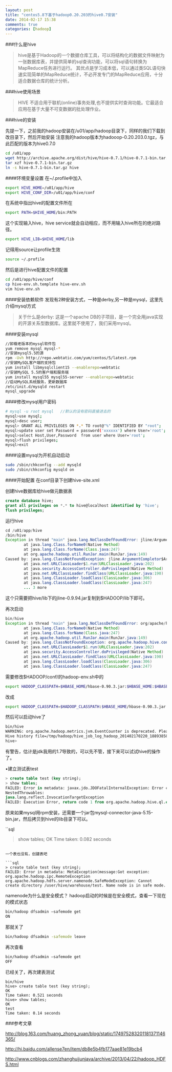 ```yaml
---
layout: post
title: "centos5.8下基于hadoop0.20.203的hive0.7安装"
date: 2014-02-17 15:38
comments: true
categories: [hadoop] 
---
```


###什么是hive

> hive是基于Hadoop的一个数据仓库工具，可以将结构化的数据文件映射为一张数据库表，并提供简单的sql查询功能，可以将sql语句转换为MapReduce任务进行运行。 其优点是学习成本低，可以通过类SQL语句快速实现简单的MapReduce统计，不必开发专门的MapReduce应用，十分适合数据仓库的统计分析。

###hive使用场景
> HIVE 不适合用于联机(online)事务处理,也不提供实时查询功能。它最适合应用在基于大量不可变数据的批处理作业。

<!-- more -->

###hive的安装

先提一下，之前我的hadoop安装在/u01/app/hadoop目录下，同样的我们下载到改目录下，然后开始安装
注意我的hadoop版本为hadooop-0.20.203.0.tgz，与此匹配的版本为hive0.7.0

```sh
cd /u01/app
wget http://archive.apache.org/dist/hive/hive-0.7.1/hive-0.7.1-bin.tar.gz
tar xzf hive-0.7.1-bin.tar.gz
ln -s hive-0.7.1-bin.tar.gz hive
```

####环境变量设置
在~/.profile中加入

```sh
export HIVE_HOME=/u01/app/hive
export HIVE_CONF_DIR=/u01/app/hive/conf
```

在系统中指出hive的配置文件所在

```sh
export PATH=$HIVE_HOME/bin:PATH
```

这个实现输入hive，hive service就会自动相应，而不用输入hive所在的绝对路径。

```sh
export HIVE_LIB=$HIVE_HOME/lib
```

记得用source让profile生效

```sh
source ~/.profile
```

然后是进行hive配置文件的配置

```sh
cd /u01/app/hive/conf
cp hive-env.sh.template hive-env.sh
vim hive-env.sh
```


####安装依赖软件
发现有2种安装方式，一种是derby,另一种是mysql，这里先介绍mysql方式

> 关于什么是derby: 这是一个apache DB的子项目，是一个完全用java实现的开源关系型数据库。这里就不使用了，我们采用mysql。


####安装mysql

```sh
//卸载老版本的mysql软件包
yum remove mysql mysql-*
//安装mysql5.5的源
rpm -Uvh http://repo.webtatic.com/yum/centos/5/latest.rpm
//安装MySQL客户端的支持包
yum install libmysqlclient15 --enablerepo=webtatic
//安装MySQL 5.5的客户端和服务端
yum install mysql55 mysql55-server --enablerepo=webtatic
//启动MySQL系统服务，更新数据库
/etc/init.d/mysqld restart
mysql_upgrade
```

####修改mysql用户密码

```sh
# mysql -u root mysql   //默认的没有密码直接进去的
mysql>use mysql;
mysql>desc user;
mysql> GRANT ALL PRIVILEGES ON *.* TO root@"%" IDENTIFIED BY "root";　　//为root添加远程连接的能力。
mysql>update user set Password = password('xxxxxx') where User='root';
mysql>select Host,User,Password  from user where User='root';
mysql>flush privileges;
mysql>exit
```
####设置mysql为开机自动启动

```sh
sudo /sbin/chkconfig --add mysqld
sudo /sbin/chkconfig mysqld on
```

####开始配置
在conf目录下创建hive-site.xml

创建hive数据库给hive做元数据表

```sql
create database hive;
grant all privileges on *.* to hive@localhost identified by 'hive';
flush privileges;
```

运行hive

```java
cd /u01/app/hive
/bin/hive
Exception in thread "main" java.lang.NoClassDefFoundError: jline/ArgumentCompletor$ArgumentDelimiter
        at java.lang.Class.forName0(Native Method)
        at java.lang.Class.forName(Class.java:247)
        at org.apache.hadoop.util.RunJar.main(RunJar.java:149)
Caused by: java.lang.ClassNotFoundException: jline.ArgumentCompletor$ArgumentDelimiter
        at java.net.URLClassLoader$1.run(URLClassLoader.java:202)
        at java.security.AccessController.doPrivileged(Native Method)
        at java.net.URLClassLoader.findClass(URLClassLoader.java:190)
        at java.lang.ClassLoader.loadClass(ClassLoader.java:306)
        at java.lang.ClassLoader.loadClass(ClassLoader.java:247)
        ... 3 more
```

这个只需要把hive/lib下的jline-0.9.94.jar复制到$HADOOP/lib下即可。

再次启动

```java
bin/hive
Exception in thread "main" java.lang.NoClassDefFoundError: org/apache/hadoop/hive/conf/HiveConf
        at java.lang.Class.forName0(Native Method)
        at java.lang.Class.forName(Class.java:247)
        at org.apache.hadoop.util.RunJar.main(RunJar.java:149)
Caused by: java.lang.ClassNotFoundException: org.apache.hadoop.hive.conf.HiveConf
        at java.net.URLClassLoader$1.run(URLClassLoader.java:202)
        at java.security.AccessController.doPrivileged(Native Method)
        at java.net.URLClassLoader.findClass(URLClassLoader.java:190)
        at java.lang.ClassLoader.loadClass(ClassLoader.java:306)
        at java.lang.ClassLoader.loadClass(ClassLoader.java:247)
```

需要修改$HADOOP/conf/的hadoop-env.sh中的

```bash
export HADOOP_CLASSPATH=$HBASE_HOME/hbase-0.90.3.jar:$HBASE_HOME:$HBASE_HOME/lib/zookeeper-3.2.2.jar:$HBASE_HOME/conf
```

改成

```bash
export HADOOP_CLASSPATH=$HADOOP_CLASSPATH:$HBASE_HOME/hbase-0.90.3.jar:$HBASE_HOME:$HBASE_HOME/lib/zookeeper-3.2.2.jar:$HBASE_HOME/conf
```

然后可以启动hive了

```bash
bin/hive
WARNING: org.apache.hadoop.metrics.jvm.EventCounter is deprecated. Please use org.apache.hadoop.log.metrics.EventCounter in all the log4j.properties files.
Hive history file=/tmp/hadoop/hive_job_log_hadoop_201402170220_1889385824.txt
hive>
```

有警告，估计是jdk我用的1.7导致的，可以先不管，接下来可以试试hive的操作了。

•建立测试表test

```sql
> create table test (key string);
> show tables;
FAILED: Error in metadata: javax.jdo.JDOFatalInternalException: Error creating transactional connection factory
NestedThrowables:
java.lang.reflect.InvocationTargetException
FAILED: Execution Error, return code 1 from org.apache.hadoop.hive.ql.exec.DDLTask
```

原来如果mysql用rpm安装，还需要一个jar包mysql-connector-java-5.15-bin.jar，然后拷贝到hive的lib目录下可以。

``sql
> show tables;
OK
Time taken: 0.082 seconds
```

一个表也没有，创建表吧

```sql
> create table test (key string);
FAILED: Error in metadata: MetaException(message:Got exception: org.apache.hadoop.ipc.RemoteException org.apache.hadoop.hdfs.server.namenode.SafeModeException: Cannot create directory /user/hive/warehouse/test. Name node is in safe mode.
```

namenode为什么是安全模式？
hadoop启动的时候是在安全模式，查看一下现在的模式状态

```sh
bin/hadoop dfsadmin –safemode get
ON
```

那就关了

```sh
bin/hadoop dfsadmin -safemode leave
```

再次查看

```sh
bin/hadoop dfsadmin –safemode get
OFF
```

已经关了，再次建表测试

```
bin/hive
hive> create table test (key string);
OK
Time taken: 0.521 seconds
hive> show tables;
OK
test
Time taken: 0.14 seconds
```

###参考文章

http://blog.163.com/huang_zhong_yuan/blog/static/174975283201181371146365/

http://hi.baidu.com/allense7en/item/db8e5b4fb177aae81e19bcb4

http://www.cnblogs.com/zhanghuijunjava/archive/2013/04/22/hadoop_HDFS.html
